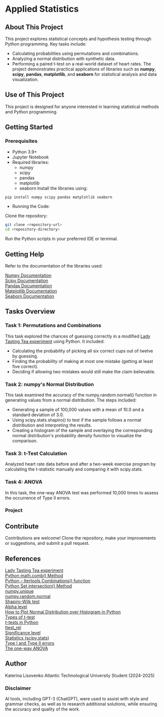 # Applied Statistics
## About This Project
This project explores statistical concepts and hypothesis testing through Python programming. Key tasks include:
* Calculating probabilities using permutations and combinations.
* Analyzing a normal distribution with synthetic data.
* Performing a paired t-test on a real-world dataset of heart rates.
The project demonstrates practical applications of libraries such as **numpy**, **scipy**, **pandas**, **matplotlib**, and **seaborn** for statistical analysis and data visualization.
## Use of This Project
This project is designed for anyone interested in learning statistical methods and Python programming. 
## Getting Started
### Prerequisites
* Python 3.9+
* Jupyter Notebook
* Required libraries:
    * numpy
    * scipy
    * pandas
    * matplotlib
    * seaborn
Install the libraries using:

```bash
pip install numpy scipy pandas matplotlib seaborn
```
* Running the Code:

Clone the repository:
```bash
git clone <repository-url>
cd <repository-directory>
```
Run the Python scripts in your preferred IDE or terminal.
## Getting Help
Refer to the documentation of the libraries used:

[Numpy Documentation](https://numpy.org/doc/)<br>
[Scipy Documentation](https://docs.scipy.org/doc/scipy/)<br>
[Pandas Documentation](https://pandas.pydata.org/docs/)<br>
[Matplotlib Documentation](https://matplotlib.org/stable/index.html)<br>
[Seaborn Documentation](https://seaborn.pydata.org/)<br>
## Tasks Overview
### Task 1: Permutations and Combinations
This task explored the chances of guessing correctly in a modified [Lady Tasting Tea experiment](https://en.wikipedia.org/wiki/Lady_tasting_tea) using Python. It included:
* Calculating the probability of picking all six correct cups out of twelve by guessing.
* Finding the probability of making at most one mistake (getting at least five correct).
* Deciding if allowing two mistakes would still make the claim believable.
### Task 2: numpy's Normal Distribution
This task examined the accuracy of the numpy.random.normal() function in generating values from a normal distribution. The steps included:
* Generating a sample of 100,000 values with a mean of 10.0 and a standard deviation of 3.0.
* Using scipy.stats.shapiro() to test if the sample follows a normal distribution and interpreting the results.
* Creating a histogram of the sample and overlaying the corresponding normal distribution's probability density function to visualize the comparison.
### Task 3: t-Test Calculation
Analyzed heart rate data before and after a two-week exercise program by calculating the t-statistic manually and comparing it with scipy.stats.
### Task 4: ANOVA
In this task, the one-way ANOVA test was performed 10,000 times to assess the occurrence of Type II errors.
### Project

## Contribute
Contributions are welcome! Clone the repository, make your improvements or suggestions, and submit a pull request.
## References
[Lady Tasting Tea experiment](https://en.wikipedia.org/wiki/Lady_tasting_tea)<br>
[Python math.comb() Method](https://www.w3schools.com/python/ref_math_comb.asp)<br>
[Python – Itertools Combinations() function](https://www.geeksforgeeks.org/python-itertools-combinations-function/)<br>
[Python Set intersection() Method](https://www.w3schools.com/python/ref_set_intersection.asp)<br>
[numpy.unique](https://numpy.org/devdocs/reference/generated/numpy.unique.html)<br>
[numpy.random.normal](https://numpy.org/doc/2.0/reference/random/generated/numpy.random.normal.html#numpy-random-normal)<br>
[Shapiro-Wilk test](https://www.geeksforgeeks.org/how-to-perform-a-shapiro-wilk-test-in-python/)<br>
[Alpha level](https://www.statisticshowto.com/probability-and-statistics/statistics-definitions/what-is-an-alpha-level/)<br>[How to Plot Normal Distribution over Histogram in Python](https://www.geeksforgeeks.org/how-to-plot-normal-distribution-over-histogram-in-python/)<br>
[Types of $t$-test](https://datatab.net/tutorial/t-test)<br>
[$t$-tests in Python](https://www.datacamp.com/tutorial/an-introduction-to-python-t-tests?utm_source=google&utm_medium=paid_search&utm_campaignid=19589720824&utm_adgroupid=157156376311&utm_device=c&utm_keyword=&utm_matchtype=&utm_network=g&utm_adpostion=&utm_creative=720362650453&utm_targetid=dsa-2218886984100&utm_loc_interest_ms=&utm_loc_physical_ms=1007890&utm_content=&utm_campaign=230119_1-sea~dsa~tofu_2-b2c_3-row-p2_4-prc_5-na_6-na_7-le_8-pdsh-go_9-nb-e_10-na_11-na-bfcm24&gad_source=1&gclid=Cj0KCQiAi_G5BhDXARIsAN5SX7pQ0aY0QXyd2Ix2RLW2lQYol1FE9E3dYWeKhhA_uoVpgOi7zTYLsmYaAnkIEALw_wcB)<br>
[ttest_rel](https://docs.scipy.org/doc/scipy/reference/generated/scipy.stats.ttest_rel.html)<br>
[Significance level](https://statisticsbyjim.com/glossary/significance-level/)<br>
[Statistics (scipy.stats)](https://docs.scipy.org/doc/scipy/tutorial/stats.html)<br>
[Type I and Type II errors](https://en.wikipedia.org/wiki/Type_I_and_type_II_errors)<br>
[The one-way ANOVA](https://docs.scipy.org/doc/scipy/reference/generated/scipy.stats.f_oneway.html)<br>
## Author
Katerina Lisovenko
Atlantic Technological University Student (2024-2025)
### Disclaimer
AI tools, including GPT-3 (ChatGPT), were used to assist with style and grammar checks, as well as to research additional solutions, while ensuring the accuracy and quality of the work.